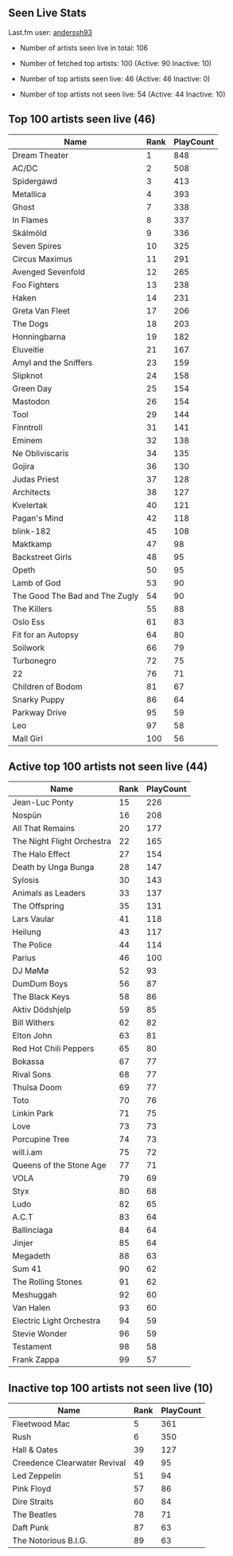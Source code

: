 ## Seen Live Stats

Last.fm user: [anderssh93](https://www.last.fm/user/anderssh93)

- Number of artists seen live in total: 106

- Number of fetched top artists: 100 (Active: 90 Inactive: 10)

- Number of top artists seen live: 46 (Active: 46 Inactive: 0)

- Number of top artists not seen live: 54 (Active: 44 Inactive: 10)

## Top 100 artists seen live (46)

Name                           | Rank | PlayCount
------------------------------ | ---- | ---------
Dream Theater                  | 1    | 848      
AC/DC                          | 2    | 508      
Spidergawd                     | 3    | 413      
Metallica                      | 4    | 393      
Ghost                          | 7    | 338      
In Flames                      | 8    | 337      
Skálmöld                       | 9    | 336      
Seven Spires                   | 10   | 325      
Circus Maximus                 | 11   | 291      
Avenged Sevenfold              | 12   | 265      
Foo Fighters                   | 13   | 238      
Haken                          | 14   | 231      
Greta Van Fleet                | 17   | 206      
The Dogs                       | 18   | 203      
Honningbarna                   | 19   | 182      
Eluveitie                      | 21   | 167      
Amyl and the Sniffers          | 23   | 159      
Slipknot                       | 24   | 158      
Green Day                      | 25   | 154      
Mastodon                       | 26   | 154      
Tool                           | 29   | 144      
Finntroll                      | 31   | 141      
Eminem                         | 32   | 138      
Ne Obliviscaris                | 34   | 135      
Gojira                         | 36   | 130      
Judas Priest                   | 37   | 128      
Architects                     | 38   | 127      
Kvelertak                      | 40   | 121      
Pagan's Mind                   | 42   | 118      
blink-182                      | 45   | 108      
Maktkamp                       | 47   | 98       
Backstreet Girls               | 48   | 95       
Opeth                          | 50   | 95       
Lamb of God                    | 53   | 90       
The Good The Bad and The Zugly | 54   | 90       
The Killers                    | 55   | 88       
Oslo Ess                       | 61   | 83       
Fit for an Autopsy             | 64   | 80       
Soilwork                       | 66   | 79       
Turbonegro                     | 72   | 75       
22                             | 76   | 71       
Children of Bodom              | 81   | 67       
Snarky Puppy                   | 86   | 64       
Parkway Drive                  | 95   | 59       
Leo                            | 97   | 58       
Mall Girl                      | 100  | 56       

## Active top 100 artists not seen live (44)

Name                       | Rank | PlayCount
-------------------------- | ---- | ---------
Jean-Luc Ponty             | 15   | 226      
Nospūn                     | 16   | 208      
All That Remains           | 20   | 177      
The Night Flight Orchestra | 22   | 165      
The Halo Effect            | 27   | 154      
Death by Unga Bunga        | 28   | 147      
Sylosis                    | 30   | 143      
Animals as Leaders         | 33   | 137      
The Offspring              | 35   | 131      
Lars Vaular                | 41   | 118      
Heilung                    | 43   | 117      
The Police                 | 44   | 114      
Parius                     | 46   | 100      
DJ MøMø                    | 52   | 93       
DumDum Boys                | 56   | 87       
The Black Keys             | 58   | 86       
Aktiv Dödshjelp            | 59   | 85       
Bill Withers               | 62   | 82       
Elton John                 | 63   | 81       
Red Hot Chili Peppers      | 65   | 80       
Bokassa                    | 67   | 77       
Rival Sons                 | 68   | 77       
Thulsa Doom                | 69   | 77       
Toto                       | 70   | 76       
Linkin Park                | 71   | 75       
Love                       | 73   | 73       
Porcupine Tree             | 74   | 73       
will.i.am                  | 75   | 72       
Queens of the Stone Age    | 77   | 71       
VOLA                       | 79   | 69       
Styx                       | 80   | 68       
Ludo                       | 82   | 65       
A.C.T                      | 83   | 64       
Ballinciaga                | 84   | 64       
Jinjer                     | 85   | 64       
Megadeth                   | 88   | 63       
Sum 41                     | 90   | 62       
The Rolling Stones         | 91   | 62       
Meshuggah                  | 92   | 60       
Van Halen                  | 93   | 60       
Electric Light Orchestra   | 94   | 59       
Stevie Wonder              | 96   | 59       
Testament                  | 98   | 58       
Frank Zappa                | 99   | 57       

## Inactive top 100 artists not seen live (10)

Name                         | Rank | PlayCount
---------------------------- | ---- | ---------
Fleetwood Mac                | 5    | 361      
Rush                         | 6    | 350      
Hall & Oates                 | 39   | 127      
Creedence Clearwater Revival | 49   | 95       
Led Zeppelin                 | 51   | 94       
Pink Floyd                   | 57   | 86       
Dire Straits                 | 60   | 84       
The Beatles                  | 78   | 71       
Daft Punk                    | 87   | 63       
The Notorious B.I.G.         | 89   | 63       
